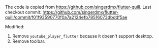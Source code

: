 The code is copied from https://github.com/singerdmx/flutter-quill.
Last checkout commit: https://github.com/singerdmx/flutter-quill/commit/f01f93590770f0a7a2124efb78516073dbddf5ae

Modified:
1. Remove `youtube_player_flutter` because it doesn't support desktop.
2. Remove toolbar.